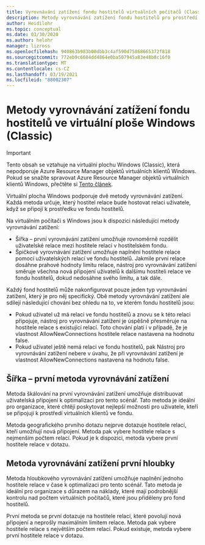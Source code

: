 ```yaml
---
title: Vyrovnávání zatížení fondu hostitelů virtuálních počítačů (Classic) Windows – Azure
description: Metody vyrovnávání zatížení fondu hostitelů pro prostředí virtuálních počítačů s Windows
author: Heidilohr
ms.topic: conceptual
ms.date: 03/30/2020
ms.author: helohr
manager: lizross
ms.openlocfilehash: 940863b983b00dbb3c4af590d75868665372f818
ms.sourcegitcommit: 772eb9c6684dd4864e0ba507945a83e48b8c16f0
ms.translationtype: MT
ms.contentlocale: cs-CZ
ms.lasthandoff: 03/19/2021
ms.locfileid: "88002307"
---
```

# <a name="host-pool-load-balancing-methods-in-windows-virtual-desktop-classic"></a>Metody vyrovnávání zatížení fondu hostitelů ve virtuální ploše Windows (Classic)

>[!IMPORTANT]
>Tento obsah se vztahuje na virtuální plochu Windows (Classic), která nepodporuje Azure Resource Manager objektů virtuálních klientů Windows. Pokud se snažíte spravovat Azure Resource Manager objektů virtuálních klientů Windows, přečtěte si [Tento článek](../host-pool-load-balancing.md).

Virtuální plocha Windows podporuje dvě metody vyrovnávání zatížení. Každá metoda určuje, který hostitel relace bude hostovat relaci uživatele, když se připojí k prostředku ve fondu hostitelů.

Na virtuálním počítači s Windows jsou k dispozici následující metody vyrovnávání zatížení:

- Šířka – první vyrovnávání zatížení umožňuje rovnoměrně rozdělit uživatelské relace mezi hostitele relací v hostitelském fondu.
- Špičkové vyrovnávání zatížení umožňuje naplnění hostitele relace pomocí uživatelských relací ve fondu hostitelů. Jakmile první relace dosáhne prahové hodnoty limitu relace, nástroj pro vyrovnávání zatížení směruje všechna nová připojení uživatelů k dalšímu hostiteli relace ve fondu hostitelů, dokud nedosáhne svého limitu, a tak dále.

Každý fond hostitelů může nakonfigurovat pouze jeden typ vyrovnávání zatížení, který je pro něj specifický. Obě metody vyrovnávání zatížení ale sdílejí následující chování bez ohledu na to, ve kterém fondu hostitelů jsou:

- Pokud uživatel už má relaci ve fondu hostitelů a znovu se k této relaci připojuje, nástroj pro vyrovnávání zatížení je úspěšně přesměruje na hostitele relace s existující relací. Toto chování platí i v případě, že je vlastnost AllowNewConnections hostitele relace nastavena na hodnotu false.
- Pokud uživatel ještě nemá relaci ve fondu hostitelů, pak Nástroj pro vyrovnávání zatížení nebere v úvahu, že při vyrovnávání zatížení je vlastnost AllowNewConnections nastavena na hodnotu false.

## <a name="breadth-first-load-balancing-method"></a>Šířka – první metoda vyrovnávání zatížení

Metoda škálování na první vyrovnávání zatížení umožňuje distribuovat uživatelská připojení k optimalizaci pro tento scénář. Tato metoda je ideální pro organizace, které chtějí poskytovat nejlepší možnosti pro uživatele, kteří se připojují k prostředí virtuálních klientů ve fondu.

Metoda geografického prvního dotazu nejprve dotazuje hostitele relací, kteří umožňují nová připojení. Metoda pak vybere hostitele relace s nejmenším počtem relací. Pokud je k dispozici, metoda vybere první hostitele relace v dotazu.

## <a name="depth-first-load-balancing-method"></a>Metoda vyrovnávání zatížení první hloubky

Metoda hloubkového vyrovnávání zatížení umožňuje naplnění jednoho hostitele relace v čase k optimalizaci pro tento scénář. Tato metoda je ideální pro organizace s důrazem na náklady, které mají podrobnější kontrolu nad počtem virtuálních počítačů, které jsou přiděleny pro fond hostitelů.

První metoda se první dotazuje na hostitele relací, které povolují nová připojení a neprošly maximálním limitem relace. Metoda pak vybere hostitele relace s největším počtem relací. Pokud existuje, metoda vybere první hostitele relace v dotazu.